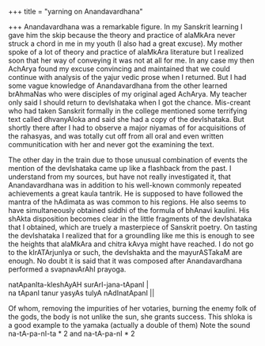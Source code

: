 +++
title = "yarning on Anandavardhana"

+++
Anandavardhana was a remarkable figure. In my Sanskrit learning I gave
him the skip because the theory and practice of alaMkAra never struck a
chord in me in my youth (I also had a great excuse). My mother spoke of
a lot of theory and practice of alaMkAra literature but I realized soon
that her way of conveying it was not at all for me. In any case my then
AchArya found my excuse convincing and maintained that we could continue
with analysis of the yajur vedic prose when I returned. But I had some
vague knowledge of Anandavardhana from the other learned brAhmaNas who
were disciples of my original aged AchArya. My teacher only said I
should return to devIshataka when I got the chance. Mis-creant who had
taken Sanskrit formally in the college mentioned some terrifying text
called dhvanyAloka and said she had a copy of the devIshataka. But
shortly there after I had to observe a major niyamas of for acquisitions
of the rahasyas, and was totally cut off from all oral and even written
communitication with her and never got the examining the text.

The other day in the train due to those unusual combination of events
the mention of the devIshataka came up like a flashback from the past. I
understand from my sources, but have not really investigated it, that
Anandavardhana was in addition to his well-known commonly repeated
achievements a great kaula tantrik. He is supposed to have followed the
mantra of the hAdimata as was common to his regions. He also seems to
have simultaneously obtained siddhi of the formula of bhAnavi kaulini.
His shAkta disposition becomes clear in the little fragments of the
devIshataka that I obtained, which are truely a masterpiece of Sanskrit
poetry. On tasting the devIshataka I realized that for a groundling like
me this is enough to see the heights that alaMkAra and chitra kAvya
might have reached. I do not go to the kIrATArjunIya or such, the
devIshakta and the mayurASTakaM are enough. No doubt it is said that it
was composed after Anandavardhana performed a svapnavArAhI prayoga.

natApanIta-kleshAyAH surArI-jana-tApanI |  
na tApanI tanur yasyAs tulyA nAdInatApanI ||

Of whom, removing the impurities of her votaries, burning the enemy folk
of the gods, the body is not unlike the sun, she grants success. This
shloka is a good example to the yamaka (actually a double of them) Note
the sound na-tA-pa-nI-ta \* 2 and na-tA-pa-nI \* 2
